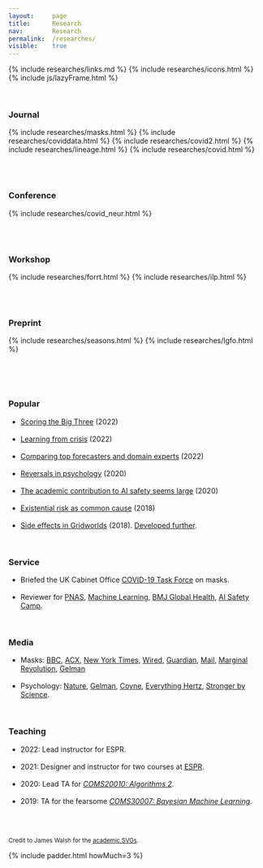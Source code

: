 ```yaml
---
layout: 	page
title: 		Research
nav: 		Research
permalink:	/researches/
visible:	true
---
```


{%	include researches/links.md	%}
{%	include researches/icons.html	%}
{%  include js/lazyFrame.html  %}


<style>
	{% include researches/papers.css %}
</style>    

<br>

### Journal

<table>
	{%	include researches/masks.html	%}
	{%	include researches/coviddata.html	%}
	{%	include researches/covid2.html	%}
	{%	include researches/lineage.html	%}
	{%	include researches/covid.html	%}
</table>

<br>

### Conference

<table>
	{%	include researches/covid_neur.html	%}
</table>

<br>

### Workshop

<table>
	{%	include researches/forrt.html	%}
	{%	include researches/ilp.html	%}
</table>

<br>

### Preprint

<table>
	<!-- 	include researches/trees.html	%} -->
	{%	include researches/seasons.html	%}
	{%	include researches/lgfo.html	%}

</table>

<!-- * _Towards Tensorised Probabilistic Programming_ (2020) -->
<!-- * _<a href="/files/ILP_vs_DL_v0.9.pdf" target="_blank">Comparing Inductive Logic Programming & Deep Learning</a>_ (2020) -->
<!-- * _<a href="/files/" target="_blank">The computational humour of single-word edits</a>_ (2020) -->
<!-- * _<a href="/files/" target="_blank">Failing to Find Proxies for Population Loneliness</a>_ (2020) -->

<br><br>


### Popular

<!-- * Major rewrite of the <a class="noline" href="">AI alignment wikipedia page</a>, with Mantas Manzeikas and Sören Mindermann (2022)<br><br> -->
* <a class="noline" href="{{big3}}">Scoring the Big Three</a> (2022)<br><br>
* <a class="noline" href="{{kulveit}}">Learning from crisis</a> (2022)<br><br>
* <a class="noline" href="{{supers}}">Comparing top forecasters and domain experts</a> (2022)<br><br>
* <a  class="noline" href="{{nat}}">Reversals in psychology</a> (2020)<br><br>
* <a  class="noline" href="{{academic_safety}}" target="_blank">The academic contribution to AI safety seems large</a> (2020)<br><br>
* <a  class="noline" href="{{xrisk}}" target="_blank">Existential risk as common cause</a> (2018)<br><br>
* <a  class="noline" href="/grids" target="_blank">Side effects in Gridworlds</a> (2018). <a href="{{gridcite}}">Developed further</a>.

<!-- *Gelman  -->

<br>

### Service

* Briefed the UK Cabinet Office <a href="{{ctf}}">COVID-19 Task Force</a> on masks.<br><br>
* Reviewer for <a href="{{pnas}}">PNAS</a>, <a href="{{ml}}">Machine Learning</a>, <a href="{{bmj}}">BMJ Global Health</a>, <a href="{{aisc}}">AI Safety Camp</a>.

<br>

### Media

* Masks: <a href="{{bbc}}">BBC</a>, <a href="{{acxmandate}}">ACX</a>, <a href="{{nyt}}">New York Times</a>, <a href="{{wired}}">Wired</a>, <a href="{{guardian}}">Guardian</a>, <a href="{{mails}}">Mail</a>, <a href="{{mr}}">Marginal Revolution</a>, <a href="{{ag}}">Gelman</a><br><br>
* Psychology: <a href="{{nat}}">Nature</a>, <a href="{{ag}}">Gelman</a>, <a href="{{jc}}">Coyne</a>, <a href="{{hertz}}">Everything Hertz</a>, <a href="{{sbs}}">Stronger by Science</a>.

<br>

### Teaching

* 2022: Lead instructor for ESPR.<br><br>
* 2021: Designer and instructor for two courses at <a href="{{espr}}">ESPR</a>.<br><br>
* 2020: Lead TA for _<a href="{{algo}}">COMS20010: Algorithms 2</a>_.<br><br>
* 2019: TA for the fearsome _<a href="{{coms}}">COMS30007: Bayesian Machine Learning</a>_.<br><br>

<!-- <br> -->

<!-- ## Patents -->

<!-- <br> -->

<!-- ## Stats -->

<!-- My acceptance rate is 50% (4/8) -->

<br>


<small>Credit to James Walsh for the <a href="{{ac}}">academic SVGs</a>.</small>

{%	include padder.html 	howMuch=3 	%}

<!-- THE POINT DROPDOWN -->
<script>
  	function drop(id) {
    	document.getElementById(id).classList.toggle("show");
  	}
	// // Close the dropdown menu if the user clicks outside of it
  	window.onclick = function(event) {
	    if (!event.target.matches('.dropped')) {
	      var dropdowns = document.getElementsByClassName("dropdown-content");
	      var i;
	      for (i = 0; i < dropdowns.length; i++) {
	        var openDropdown = dropdowns[i];
	        if (openDropdown.classList.contains('show')) {
	          openDropdown.classList.remove('show');
	        }
	      }
	    }
	}
</script>


